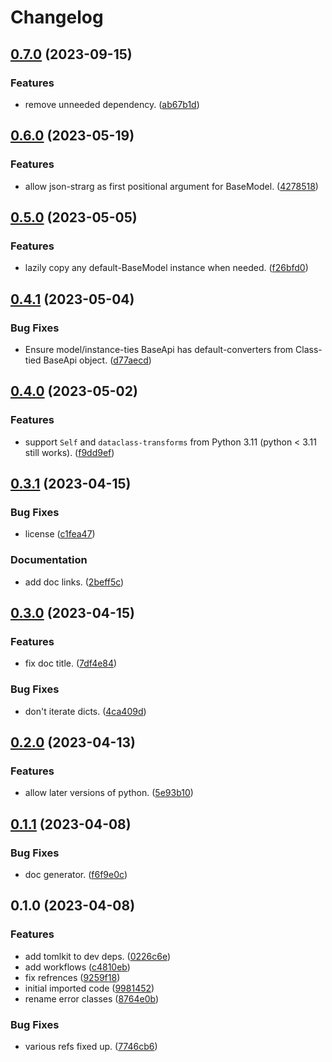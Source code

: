 # Changelog

## [0.7.0](https://github.com/xyngular/py-xmodel/compare/v0.6.0...v0.7.0) (2023-09-15)


### Features

* remove unneeded dependency. ([ab67b1d](https://github.com/xyngular/py-xmodel/commit/ab67b1d2d63dbb95c18ae39161cb589b243a9fde))

## [0.6.0](https://github.com/xyngular/py-xmodel/compare/v0.5.0...v0.6.0) (2023-05-19)


### Features

* allow json-strarg as first positional argument for BaseModel. ([4278518](https://github.com/xyngular/py-xmodel/commit/42785180a7a56c8e3e6e0bed7d3eb4b1618586a4))

## [0.5.0](https://github.com/xyngular/py-xmodel/compare/v0.4.1...v0.5.0) (2023-05-05)


### Features

* lazily copy any default-BaseModel instance when needed. ([f26bfd0](https://github.com/xyngular/py-xmodel/commit/f26bfd0f17ab103b9889199deffb341be8a5ee72))

## [0.4.1](https://github.com/xyngular/py-xmodel/compare/v0.4.0...v0.4.1) (2023-05-04)


### Bug Fixes

* Ensure model/instance-ties BaseApi has default-converters from Class-tied BaseApi object. ([d77aecd](https://github.com/xyngular/py-xmodel/commit/d77aecd21e684e0a68ae96127e444ea3c1158100))

## [0.4.0](https://github.com/xyngular/py-xmodel/compare/v0.3.1...v0.4.0) (2023-05-02)


### Features

* support `Self` and `dataclass-transforms` from Python 3.11 (python &lt; 3.11 still works). ([f9dd9ef](https://github.com/xyngular/py-xmodel/commit/f9dd9ef29e8baa725a152931acb4008695245165))

## [0.3.1](https://github.com/xyngular/py-xmodel/compare/v0.3.0...v0.3.1) (2023-04-15)


### Bug Fixes

* license ([c1fea47](https://github.com/xyngular/py-xmodel/commit/c1fea478660e5d8e88a7c446640db44fe8942615))


### Documentation

* add doc links. ([2beff5c](https://github.com/xyngular/py-xmodel/commit/2beff5c7a2cdf2cf3d133edaf9b6bc32ba7e3e7d))

## [0.3.0](https://github.com/xyngular/py-xmodel/compare/v0.2.0...v0.3.0) (2023-04-15)


### Features

* fix doc title. ([7df4e84](https://github.com/xyngular/py-xmodel/commit/7df4e844e975ac4c1bbce47edf4a5d0919aa8c42))


### Bug Fixes

* don't iterate dicts. ([4ca409d](https://github.com/xyngular/py-xmodel/commit/4ca409d3d211e6ebfbb93510f2628fecc518e443))

## [0.2.0](https://github.com/xyngular/py-xmodel/compare/v0.1.1...v0.2.0) (2023-04-13)


### Features

* allow later versions of python. ([5e93b10](https://github.com/xyngular/py-xmodel/commit/5e93b1036df794b2333ef8b0bc50bfa49188e023))

## [0.1.1](https://github.com/xyngular/py-xmodel/compare/v0.1.0...v0.1.1) (2023-04-08)


### Bug Fixes

* doc generator. ([f6f9e0c](https://github.com/xyngular/py-xmodel/commit/f6f9e0ce289faf4b59608de68d9da64fb14618bd))

## 0.1.0 (2023-04-08)


### Features

* add tomlkit to dev deps. ([0226c6e](https://github.com/xyngular/py-xmodel/commit/0226c6e50e5ace30c7480517b965cf8b7f429268))
* add workflows ([c4810eb](https://github.com/xyngular/py-xmodel/commit/c4810eba9380ef5ca63be1aaaca2c0c5daa343bd))
* fix refrences ([9259f18](https://github.com/xyngular/py-xmodel/commit/9259f18875eefd3ae88c4d4c6139848636425feb))
* initial imported code ([9981452](https://github.com/xyngular/py-xmodel/commit/9981452059efe8f44f6c7bf99571424771976167))
* rename error classes ([8764e0b](https://github.com/xyngular/py-xmodel/commit/8764e0bfa2719c5224a99e2f8c203c04ab5d5b43))


### Bug Fixes

* various refs fixed up. ([7746cb6](https://github.com/xyngular/py-xmodel/commit/7746cb6aa5ae57832cea3031151a4bd0dfddbd0f))
